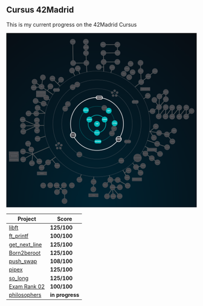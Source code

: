 ## Cursus 42Madrid

This is my current progress on the 42Madrid Cursus

<p align="center">
<img width="2576px" alt="2238px" src="https://github.com/BishopVK/Cursus-42Madrid/blob/main/img/Holygraph.png">
</p>

| **Project**           | **Score**     |
|-----------------------|---------------|
| [libft](/lvl0/Libft) | **125/100**   |
| [ft_printf](/lvl1/printf) | **100/100**   |
| [get_next_line](/lvl1/get_next_line) | **125/100**   |
| [Born2beroot](/lvl1/Born2beRoot) | **125/100**   |
| [push_swap](/lvl2/push_swap) | **108/100**   |
| [pipex](/lvl2/pipex) | **125/100**   |
| [so_long](/lvl2/so_long) | **125/100**   |
| [Exam Rank 02](/lvl2/exam_rank_02) | **100/100**   |
| [philosophers](/lvl3/philo) | **in progress**   |
